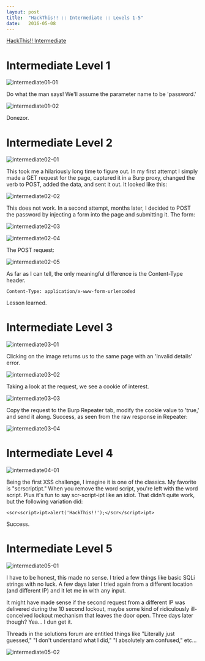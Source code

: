 ```yaml
---
layout: post
title:  "HackThis!! :: Intermediate :: Levels 1-5"
date:   2016-05-08
---
```


[HackThis!! Intermediate](https://www.hackthis.co.uk/levels/Intermediate)

# Intermediate Level 1

![intermediate01-01](/assets/images/hackthis-intermediate/intermediate01-01.png)

Do what the man says! We'll assume the parameter name to be 'password.'

![intermediate01-02](/assets/images/hackthis-intermediate/intermediate01-02.png)

Donezor.

# Intermediate Level 2

![intermediate02-01](/assets/images/hackthis-intermediate/intermediate02-01.png)

This took me a hilariously long time to figure out.  In my first attempt I simply made a GET request for the page, captured it in a Burp proxy, changed the verb to POST, added the data, and sent it out. It looked like this:

![intermediate02-02](/assets/images/hackthis-intermediate/intermediate02-02.png)

This does not work.  In a second attempt, months later, I decided to POST the password by injecting a form into the page and submitting it.  The form:

![intermediate02-03](/assets/images/hackthis-intermediate/intermediate02-03.png)

![intermediate02-04](/assets/images/hackthis-intermediate/intermediate02-04.png)

The POST request:

![intermediate02-05](/assets/images/hackthis-intermediate/intermediate02-05.png)

As far as I can tell, the only meaningful difference is the Content-Type header.

```
Content-Type: application/x-www-form-urlencoded
```

Lesson learned.

# Intermediate Level 3

![intermediate03-01](/assets/images/hackthis-intermediate/intermediate03-01.png)

Clicking on the image returns us to the same page with an 'Invalid details' error.

![intermediate03-02](/assets/images/hackthis-intermediate/intermediate03-02.png)

Taking a look at the request, we see a cookie of interest.

![intermediate03-03](/assets/images/hackthis-intermediate/intermediate03-03.png)

Copy the request to the Burp Repeater tab, modify the cookie value to 'true,' and send it along. Success, as seen from the raw response in Repeater:

![intermediate03-04](/assets/images/hackthis-intermediate/intermediate03-04.png)

# Intermediate Level 4

![intermediate04-01](/assets/images/hackthis-intermediate/intermediate04-01.png)

Being the first XSS challenge, I imagine it is one of the classics. My favorite is "scrscriptipt." When you remove the word script, you're left with the word script.  Plus it's fun to say scr-script-ipt like an idiot.  That didn't quite work, but the following variation did:

```
<scr<script>ipt>alert('HackThis!!');</scr</script>ipt>
```

Success.

# Intermediate Level 5

![intermediate05-01](/assets/images/hackthis-intermediate/intermediate05-01.png)

I have to be honest, this made no sense. I tried a few things like basic SQLi strings with no luck. A few days later I tried again from a different location (and different IP) and it let me in with any input.

It might have made sense if the second request from a different IP was delivered during the 10 second lockout, maybe some kind of ridiculously ill-conceived lockout mechanism that leaves the door open. Three days later though? Yea... I dun get it.

Threads in the solutions forum are entitled things like "Literally just guessed," "I don't understand what I did," "I absolutely am confused," etc...

![intermediate05-02](/assets/images/hackthis-intermediate/intermediate05-02.png)
